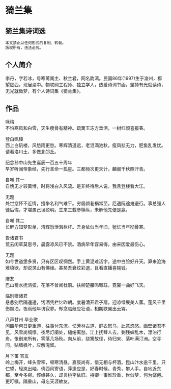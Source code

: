 # 猗兰集

## 猗兰集诗词选

```bash
本文禁止以任何形式的复制、转载。  
版权所有，违法必究。
```

## 个人简介

李丹，字若冰，号寒蓠阁主、秋兰君，网名韵漓。民国86年\(1997\)生于渝州，郡望陇西，现居渝中。物联网工程师、独立学人，热爱诗词书画，坚持有光就读诗，无光就做梦，有个人诗词集《猗兰集》。

## 作品

咏梅  
不怕寒风和白雪，天生瘦骨有精神。疏篱玉冻方垂泪，一树红颜喜报春。

登白矾楼  
西上白矾楼，风愁雨更愁。寒辉清道远，老泪滴池秋。瘦凤悲无力，肥鱼乱发忧。请看洛川土，多做北邙丘。

纪念孙中山先生诞辰一百五十周年  
早岁听闻帝象经，先行革命一孤星。三都频次更天计，麟阁千秋照汗青。

自嘲 其一  
自愧无才较黃博，时将浅白入风流。是非终待后人说，我且登楼看大江。

无题  
处世忿怀不近情，擅争名利气难平。穷居颜巷祸常至，厄遇阮途鬼避行。事总强人徒后悔，才堪愚己误聪明。生来三载参横纵，未解他先便是赢。

自嘲 其二  
长醉方知梦影单，清辉愁泄溅栏杆。吾身依似当年旧，犹忆当年彻骨寒。

告诸君书  
荒云闲草莫思寻，晨露凉风已不禁。酒病早年容易得，由来因爱最伤心。

无题  
如今世道恁多贤，只有区区叹惘然。手上黄泥难活字，途中白脸好升天。算来沧海难填欲，却说灵山有佛缘。甚矣吾衰纹彩退，且看直播喜输钱。

赠友  
巴山蜀水抚清弦，花落不曾闻杜鹃。扶柳楚腰鸣珮珏，霓裳一曲好飞天。

临别赠诸君  
悬悲别后隔遥遥，饯酒凭栏忆昨朝。度暑清开君子扇，迎凉绿展美人蕉。蓬风千里伤飘泊，夜雨他年访寂寥。却念临歧应壮语，相期联翼出云霄。

八声甘州 毕业歌  
问韶华何日更重游，往事付东流。忆芳林古道，鲜衣怒马，此意悠悠。画壁诸君不见，风雪尚绸缪。夜尽灯阑处，缱绻离愁。江上抚琴人去，剩残蝉乱木，漂泊行舟。怅别来所有，零落几场秋。向从前，绕篱故径，待归来、落叶满汀洲。空寻问，贴墙枫叶，应解淹留。

月下笛 寄友  
岭上梅开，峰头雪积，顿寒清昼。嘉辰尚有，惜无相与杯酒。昆山汴水逾千里，只伫望，轻岚出岫。倩西风寄语，萍逢应是，好春时候。青秀，攀人手。自地近东都，至今多柳。悭缘甚久，却言桃李依旧。持卿一事惟珍重，世似梦，何为僝倦。更叮嘱，隔重山，毋忘天涯故友。

